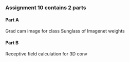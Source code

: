 ### Assignment 10 contains 2 parts
#### Part A
Grad cam image for class Sunglass of Imagenet weights
#### Part B
Receptive field calculation for 3D conv
